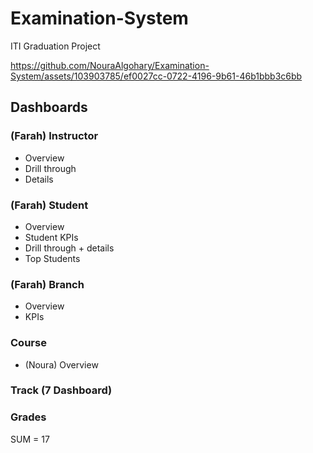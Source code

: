 # Examination-System
ITI Graduation Project</br>

https://github.com/NouraAlgohary/Examination-System/assets/103903785/ef0027cc-0722-4196-9b61-46b1bbb3c6bb

## Dashboards
### (Farah) Instructor 
- Overview
- Drill through
- Details
### (Farah) Student 
- Overview
- Student KPIs
- Drill through + details
- Top Students
### (Farah) Branch 
- Overview
- KPIs
### Course 
- (Noura) Overview
### Track (7 Dashboard)
### Grades
SUM = 17

